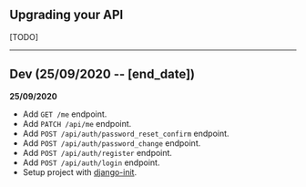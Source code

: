 ## Upgrading your API

[TODO]

----

## Dev (25/09/2020 -- [end_date])

**25/09/2020**

- Add `GET /me` endpoint.
- Add `PATCH /api/me` endpoint.
- Add `POST /api/auth/password_reset_confirm` endpoint.
- Add `POST /api/auth/password_change` endpoint.
- Add `POST /api/auth/register` endpoint.
- Add `POST /api/auth/login` endpoint.
- Setup project with [django-init](https://github.com/Fueled/django-init).
